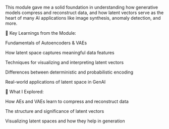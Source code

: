 This module gave me a solid foundation in understanding how generative models compress and reconstruct data, and how latent vectors serve as the heart of many AI applications like image synthesis, anomaly detection, and more.

📘 Key Learnings from the Module:

Fundamentals of Autoencoders & VAEs

How latent space captures meaningful data features

Techniques for visualizing and interpreting latent vectors

Differences between deterministic and probabilistic encoding

Real-world applications of latent space in GenAI

🧠 What I Explored:

How AEs and VAEs learn to compress and reconstruct data

The structure and significance of latent vectors

Visualizing latent spaces and how they help in generation
